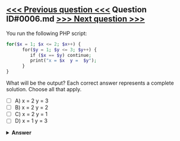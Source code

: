 [<<< Previous question <<<](0005.md)   Question ID#0006.md   [>>> Next question >>>](0007.md)
---

You run the following PHP script:

```php
for($x = 1; $x <= 2; $x++) {
      for($y = 1; $y <= 3; $y++) {
         if ($x == $y) continue; 
         print("x = $x  y =  $y");
      }
}

```
What will be the output? Each correct answer represents a complete solution. Choose all that apply.

- [ ] A) x = 2 y = 3
- [ ] B) x = 2 y = 2
- [ ] C) x = 2 y = 1
- [ ] D) x = 1 y = 3

<details><summary><b>Answer</b></summary>
<p>
  Answer: <strong>A, C, D</strong>
</p>
</details>
